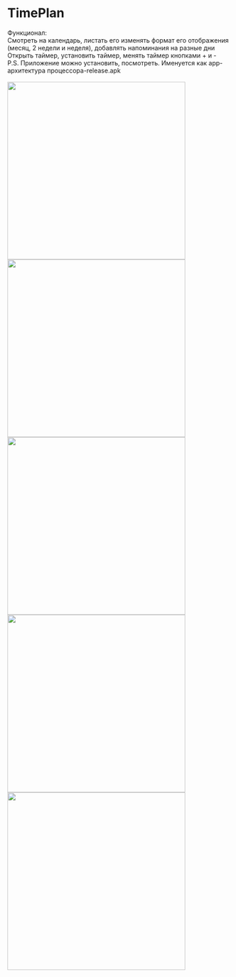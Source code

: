 # TimePlan


Функционал: </br>
Смотреть на календарь, листать его изменять формат его отображения (месяц, 2 недели и неделя), добавлять напоминания на разные дни</br>
Открыть таймер, установить таймер, менять таймер кнопками + и -</br>
P.S. Приложение можно установить, посмотреть. Именуется как app-архитектура процессора-release.apk </br>
</br>
<img src="https://user-images.githubusercontent.com/117023024/234333707-e6ffe3c1-f1e8-43ca-a2d7-e872ee865768.png " style="height:400px;">
<img src="https://user-images.githubusercontent.com/117023024/234333722-216bab04-953a-4e80-961d-f633b2e7e2a1.png " style="height:400px;">
<img src="https://user-images.githubusercontent.com/117023024/234333856-832c29db-6846-4c88-a43f-c9b92e220c31.png " style="height:400px;">
<img src="https://user-images.githubusercontent.com/117023024/234333871-65f599d5-6f46-44e8-87de-fd8ffa9fe83e.png" style="height:400px;">
<img src="https://user-images.githubusercontent.com/117023024/234333762-45ab2419-9385-47b6-94c0-76433354a9d4.png" style="height:400px;">

